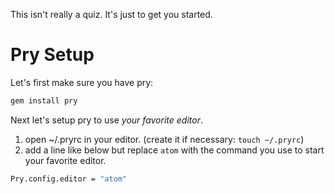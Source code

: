 This isn't really a quiz.  It's just to get you started.

# Pry Setup
Let's first make sure you have pry:

```bash
gem install pry
```

Next let's setup pry to use *your favorite editor*.  
1) open ~/.pryrc in your editor.  (create it if necessary: `touch ~/.pryrc`)
2) add a line like below but replace `atom` with the command you use to start your favorite editor.
```bash
Pry.config.editor = "atom"
```
